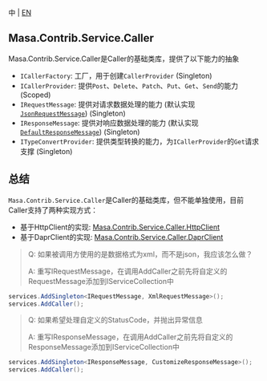 中 | [EN](README.md)

## Masa.Contrib.Service.Caller

Masa.Contrib.Service.Caller是Caller的基础类库，提供了以下能力的抽象

* `ICallerFactory`: 工厂，用于创建`CallerProvider` (Singleton)
* `ICallerProvider`: 提供`Post`、`Delete`、`Patch`、`Put`、`Get`、`Send`的能力 (Scoped)
* `IRequestMessage`: 提供对请求数据处理的能力 (默认实现[`JsonRequestMessage`](./JsonRequestMessage.cs)) (Singleton)
* `IResponseMessage`: 提供对响应数据处理的能力 (默认实现[`DefaultResponseMessage`](./DefaultResponseMessage.cs)) (Singleton)
* `ITypeConvertProvider`: 提供类型转换的能力，为`ICallerProvider`的`Get`请求支撑 (Singleton)

## 总结

`Masa.Contrib.Service.Caller`是Caller的基础类库，但不能单独使用，目前Caller支持了两种实现方式：

* 基于HttpClient的实现: [Masa.Contrib.Service.Caller.HttpClient](../Masa.Contrib.Service.Caller.HttpClient/README.zh-CN.md)
* 基于DaprClient的实现: [Masa.Contrib.Service.Caller.DaprClient](../Masa.Contrib.Service.Caller.DaprClient/README.zh-CN.md)

> Q: 如果被调用方使用的是数据格式为xml，而不是json，我应该怎么做？
>
> A: 重写IRequestMessage，在调用AddCaller之前先将自定义的RequestMessage添加到IServiceCollection中

  ``` C#
  services.AddSingleton<IRequestMessage, XmlRequestMessage>();
  services.AddCaller();
  ```

> Q: 如果希望处理自定义的StatusCode，并抛出异常信息
>
> A: 重写IResponseMessage，在调用AddCaller之前先将自定义的ResponseMessage添加到IServiceCollection中

  ``` C#
  services.AddSingleton<IResponseMessage, CustomizeResponseMessage>();
  services.AddCaller();
  ```